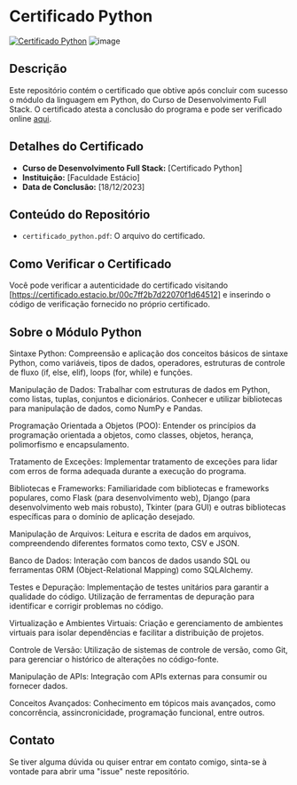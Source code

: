 # Certificado Python

[![Certificado Python](![image](https://github.com/devropaes/certificado_python/assets/143963091/903a5d03-73a7-42c3-8720-f9f9a38d7576)
)](link_para_o_certificado_online)
![image](https://github.com/devropaes/certificado_python/assets/143963091/904c1665-a9b0-4431-a0f9-c07f2b0b97a7)

## Descrição

Este repositório contém o certificado que obtive após concluir com sucesso o módulo da linguagem em Python, do Curso de Desenvolvimento Full Stack. O certificado atesta a conclusão do programa e pode ser verificado online [aqui](link_para_o_certificado_online).

## Detalhes do Certificado

- **Curso de Desenvolvimento Full Stack:** [Certificado Python]
- **Instituição:** [Faculdade Estácio]
- **Data de Conclusão:** [18/12/2023]

## Conteúdo do Repositório

- `certificado_python.pdf`: O arquivo do certificado.

## Como Verificar o Certificado

Você pode verificar a autenticidade do certificado visitando [https://certificado.estacio.br/00c7ff2b7d22070f1d64512] e inserindo o código de verificação fornecido no próprio certificado.

## Sobre o Módulo Python

Sintaxe Python:
Compreensão e aplicação dos conceitos básicos de sintaxe Python, como variáveis, tipos de dados, operadores, estruturas de controle de fluxo (if, else, elif), loops (for, while) e funções.

Manipulação de Dados:
Trabalhar com estruturas de dados em Python, como listas, tuplas, conjuntos e dicionários.
Conhecer e utilizar bibliotecas para manipulação de dados, como NumPy e Pandas.

Programação Orientada a Objetos (POO):
Entender os princípios da programação orientada a objetos, como classes, objetos, herança, polimorfismo e encapsulamento.

Tratamento de Exceções:
Implementar tratamento de exceções para lidar com erros de forma adequada durante a execução do programa.

Bibliotecas e Frameworks:
Familiaridade com bibliotecas e frameworks populares, como Flask (para desenvolvimento web), Django (para desenvolvimento web mais robusto), Tkinter (para GUI) e outras bibliotecas específicas para o domínio de aplicação desejado.

Manipulação de Arquivos:
Leitura e escrita de dados em arquivos, compreendendo diferentes formatos como texto, CSV e JSON.

Banco de Dados:
Interação com bancos de dados usando SQL ou ferramentas ORM (Object-Relational Mapping) como SQLAlchemy.

Testes e Depuração:
Implementação de testes unitários para garantir a qualidade do código.
Utilização de ferramentas de depuração para identificar e corrigir problemas no código.

Virtualização e Ambientes Virtuais:
Criação e gerenciamento de ambientes virtuais para isolar dependências e facilitar a distribuição de projetos.

Controle de Versão:
Utilização de sistemas de controle de versão, como Git, para gerenciar o histórico de alterações no código-fonte.

Manipulação de APIs:
Integração com APIs externas para consumir ou fornecer dados.

Conceitos Avançados:
Conhecimento em tópicos mais avançados, como concorrência, assincronicidade, programação funcional, entre outros.


## Contato
Se tiver alguma dúvida ou quiser entrar em contato comigo, sinta-se à vontade para abrir uma "issue" neste repositório.

